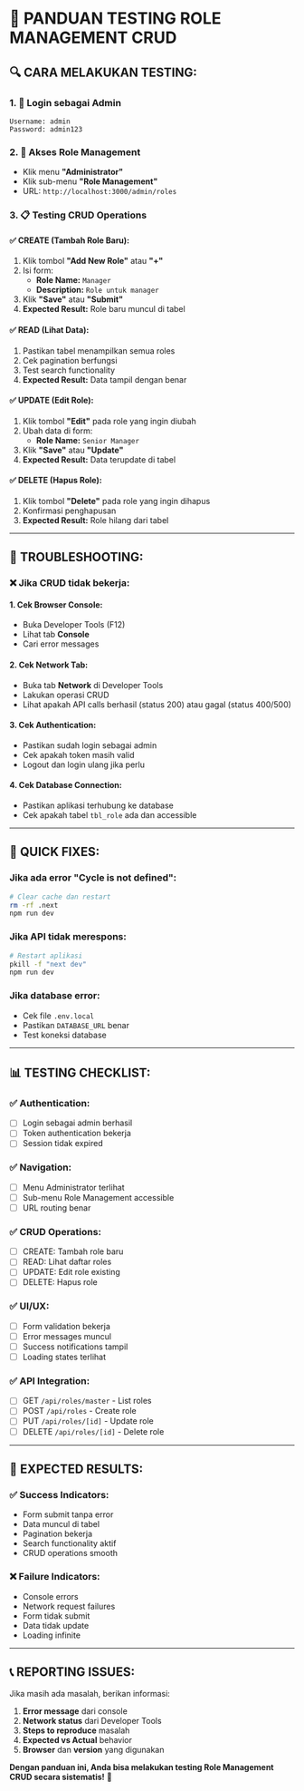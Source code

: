 # 🧪 PANDUAN TESTING ROLE MANAGEMENT CRUD

## 🔍 **CARA MELAKUKAN TESTING:**

### **1. 🔐 Login sebagai Admin**
```
Username: admin
Password: admin123
```

### **2. 🧭 Akses Role Management**
- Klik menu **"Administrator"**
- Klik sub-menu **"Role Management"**
- URL: `http://localhost:3000/admin/roles`

### **3. 📋 Testing CRUD Operations**

#### **✅ CREATE (Tambah Role Baru):**
1. Klik tombol **"Add New Role"** atau **"+"**
2. Isi form:
   - **Role Name:** `Manager`
   - **Description:** `Role untuk manager`
3. Klik **"Save"** atau **"Submit"**
4. **Expected Result:** Role baru muncul di tabel

#### **✅ READ (Lihat Data):**
1. Pastikan tabel menampilkan semua roles
2. Cek pagination berfungsi
3. Test search functionality
4. **Expected Result:** Data tampil dengan benar

#### **✅ UPDATE (Edit Role):**
1. Klik tombol **"Edit"** pada role yang ingin diubah
2. Ubah data di form:
   - **Role Name:** `Senior Manager`
3. Klik **"Save"** atau **"Update"**
4. **Expected Result:** Data terupdate di tabel

#### **✅ DELETE (Hapus Role):**
1. Klik tombol **"Delete"** pada role yang ingin dihapus
2. Konfirmasi penghapusan
3. **Expected Result:** Role hilang dari tabel

---

## 🚨 **TROUBLESHOOTING:**

### **❌ Jika CRUD tidak bekerja:**

#### **1. Cek Browser Console:**
- Buka Developer Tools (F12)
- Lihat tab **Console**
- Cari error messages

#### **2. Cek Network Tab:**
- Buka tab **Network** di Developer Tools
- Lakukan operasi CRUD
- Lihat apakah API calls berhasil (status 200) atau gagal (status 400/500)

#### **3. Cek Authentication:**
- Pastikan sudah login sebagai admin
- Cek apakah token masih valid
- Logout dan login ulang jika perlu

#### **4. Cek Database Connection:**
- Pastikan aplikasi terhubung ke database
- Cek apakah tabel `tbl_role` ada dan accessible

---

## 🔧 **QUICK FIXES:**

### **Jika ada error "Cycle is not defined":**
```bash
# Clear cache dan restart
rm -rf .next
npm run dev
```

### **Jika API tidak merespons:**
```bash
# Restart aplikasi
pkill -f "next dev"
npm run dev
```

### **Jika database error:**
- Cek file `.env.local`
- Pastikan `DATABASE_URL` benar
- Test koneksi database

---

## 📊 **TESTING CHECKLIST:**

### **✅ Authentication:**
- [ ] Login sebagai admin berhasil
- [ ] Token authentication bekerja
- [ ] Session tidak expired

### **✅ Navigation:**
- [ ] Menu Administrator terlihat
- [ ] Sub-menu Role Management accessible
- [ ] URL routing benar

### **✅ CRUD Operations:**
- [ ] CREATE: Tambah role baru
- [ ] READ: Lihat daftar roles
- [ ] UPDATE: Edit role existing
- [ ] DELETE: Hapus role

### **✅ UI/UX:**
- [ ] Form validation bekerja
- [ ] Error messages muncul
- [ ] Success notifications tampil
- [ ] Loading states terlihat

### **✅ API Integration:**
- [ ] GET `/api/roles/master` - List roles
- [ ] POST `/api/roles` - Create role
- [ ] PUT `/api/roles/[id]` - Update role
- [ ] DELETE `/api/roles/[id]` - Delete role

---

## 🎯 **EXPECTED RESULTS:**

### **✅ Success Indicators:**
- Form submit tanpa error
- Data muncul di tabel
- Pagination bekerja
- Search functionality aktif
- CRUD operations smooth

### **❌ Failure Indicators:**
- Console errors
- Network request failures
- Form tidak submit
- Data tidak update
- Loading infinite

---

## 📞 **REPORTING ISSUES:**

Jika masih ada masalah, berikan informasi:
1. **Error message** dari console
2. **Network status** dari Developer Tools
3. **Steps to reproduce** masalah
4. **Expected vs Actual** behavior
5. **Browser** dan **version** yang digunakan

**Dengan panduan ini, Anda bisa melakukan testing Role Management CRUD secara sistematis!** 🚀
